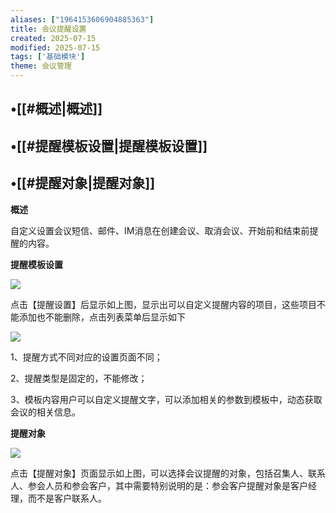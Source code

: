```yaml
---
aliases: ["1964153606904885363"]
title: 会议提醒设置
created: 2025-07-15
modified: 2025-07-15
tags: ['基础模块']
theme: 会议管理
---
```


## •[[#概述|概述]]

## •[[#提醒模板设置|提醒模板设置]]

## •[[#提醒对象|提醒对象]]

**概述**

自定义设置会议短信、邮件、IM消息在创建会议、取消会议、开始前和结束前提醒的内容。

**提醒模板设置**

![](5df6f6b00c0ea6c4f9809ceddb46a754.jpg)

点击【提醒设置】后显示如上图，显示出可以自定义提醒内容的项目，这些项目不能添加也不能删除，点击列表菜单后显示如下

![](c5f6472b9c8527e1af109fa4718c8d58.jpg)

1、提醒方式不同对应的设置页面不同；

2、提醒类型是固定的，不能修改；

3、模板内容用户可以自定义提醒文字，可以添加相关的参数到模板中，动态获取会议的相关信息。

**提醒对象**

![](0f2083aeb83b8da697bf94d35df7f878.jpg)

点击【提醒对象】页面显示如上图，可以选择会议提醒的对象，包括召集人、联系人、参会人员和参会客户，其中需要特别说明的是：参会客户提醒对象是客户经理，而不是客户联系人。